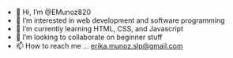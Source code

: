 - 👋 Hi, I’m @EMunoz820
- 👀 I’m interested in web development and software programming
- 🌱 I’m currently learning HTML, CSS, and Javascript
- 💞️ I’m looking to collaborate on beginner stuff
- 📫 How to reach me ... erika.munoz.slp@gmail.com

<!---
EMunoz820/EMunoz820 is a ✨ special ✨ repository because its `README.md` (this file) appears on your GitHub profile.
You can click the Preview link to take a look at your changes.
--->
